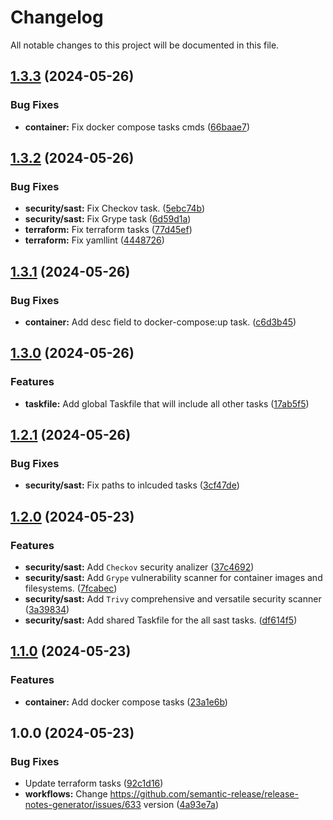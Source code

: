 # Changelog

All notable changes to this project will be documented in this file.

## [1.3.3](https://github.com/saydulaev/taskfile/compare/v1.3.2...v1.3.3) (2024-05-26)


### Bug Fixes

* **container:** Fix docker compose tasks cmds ([66baae7](https://github.com/saydulaev/taskfile/commit/66baae71eba2f30e4da3f0b7503bdf0ca9b7771b))

## [1.3.2](https://github.com/saydulaev/taskfile/compare/v1.3.1...v1.3.2) (2024-05-26)


### Bug Fixes

* **security/sast:** Fix Checkov task. ([5ebc74b](https://github.com/saydulaev/taskfile/commit/5ebc74bdde425c37bbd21355fe9645f58d00a68c))
* **security/sast:** Fix Grype task ([6d59d1a](https://github.com/saydulaev/taskfile/commit/6d59d1a8b8d1213d613f3e3c5ecdeaec81804af3))
* **terraform:** Fix terraform tasks ([77d45ef](https://github.com/saydulaev/taskfile/commit/77d45ef8003d83137848521a3c59f5f2bfc59f01))
* **terraform:** Fix yamllint ([4448726](https://github.com/saydulaev/taskfile/commit/4448726efc0153679de7dfa432681da39abcb93f))

## [1.3.1](https://github.com/saydulaev/taskfile/compare/v1.3.0...v1.3.1) (2024-05-26)


### Bug Fixes

* **container:** Add desc field to docker-compose:up task. ([c6d3b45](https://github.com/saydulaev/taskfile/commit/c6d3b451d86ef430b0bae667c9564fda91bf8ab3))

## [1.3.0](https://github.com/saydulaev/taskfile/compare/v1.2.1...v1.3.0) (2024-05-26)


### Features

* **taskfile:** Add global Taskfile that will include all other tasks ([17ab5f5](https://github.com/saydulaev/taskfile/commit/17ab5f539e79ad43578c725385be888ac6d706d2))

## [1.2.1](https://github.com/saydulaev/taskfile/compare/v1.2.0...v1.2.1) (2024-05-26)


### Bug Fixes

* **security/sast:** Fix paths to inlcuded tasks ([3cf47de](https://github.com/saydulaev/taskfile/commit/3cf47de2b8bbc9dd3f0a2c57a77fbfed38126c20))

## [1.2.0](https://github.com/saydulaev/taskfile/compare/v1.1.0...v1.2.0) (2024-05-23)


### Features

* **security/sast:** Add `Checkov` security analizer ([37c4692](https://github.com/saydulaev/taskfile/commit/37c46922633ed13e39bc3d58996da55edc3e1188))
* **security/sast:** Add `Grype` vulnerability scanner for container images and filesystems. ([7fcabec](https://github.com/saydulaev/taskfile/commit/7fcabec4d2eac1957cd06b433029b4815d4b866f))
* **security/sast:** Add `Trivy` comprehensive and versatile security scanner ([3a39834](https://github.com/saydulaev/taskfile/commit/3a39834e46498fc18ca55414e9fc6c9988073b16))
* **security/sast:** Add shared Taskfile for the all sast tasks. ([df614f5](https://github.com/saydulaev/taskfile/commit/df614f5afc975238d53bb5ba35a18abcbcd15096))

## [1.1.0](https://github.com/saydulaev/taskfile/compare/v1.0.0...v1.1.0) (2024-05-23)


### Features

* **container:** Add docker compose tasks ([23a1e6b](https://github.com/saydulaev/taskfile/commit/23a1e6b3e60da3860bad9ff605fbdba44faf07a9))

## 1.0.0 (2024-05-23)


### Bug Fixes

* Update terraform tasks ([92c1d16](https://github.com/saydulaev/taskfile/commit/92c1d1656934bae1bf41dbe03c0818316ce771cc))
* **workflows:** Change https://github.com/semantic-release/release-notes-generator/issues/633 version ([4a93e7a](https://github.com/saydulaev/taskfile/commit/4a93e7a7cc3ebc75d43700e874fa7e27f50d94cb))
